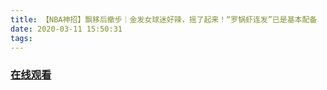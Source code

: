 ```yaml
---
title: 【NBA神招】飘移后撤步｜金发女球迷好辣，摇了起来！“罗锅虾连发”已是基本配备
date: 2020-03-11 15:50:31
tags:
---
```


### <a href="https://www.weibo.com/tv/v/Iy7qad8X2?fid=1034:4481313521205286" target="_blank">在线观看</a>

